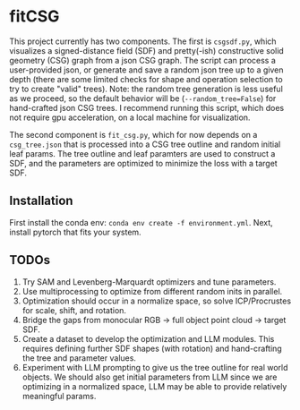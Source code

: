 # fitCSG
This project currently has two components. The first is `csgsdf.py`, which visualizes a signed-distance field (SDF) and pretty(-ish) constructive solid geometry (CSG) graph from a json CSG graph. The script can process a user-provided json, or generate and save a random json tree up to a given depth (there are some limited checks for shape and operation selection to try to create "valid" trees). Note: the random tree generation is less useful as we proceed, so the default behavior will be (`--random_tree=False`) for hand-crafted json CSG trees. I recommend running this script, which does not require gpu acceleration, on a local machine for visualization.

The second component is `fit_csg.py`, which for now depends on a `csg_tree.json` that is processed into a CSG tree outline and random initial leaf params. The tree outline and leaf paramters are used to construct a SDF, and the parameters are optimized to minimize the loss with a target SDF.

## Installation
First install the conda env: `conda env create -f environment.yml`.
Next, install pytorch that fits your system.

## TODOs
1. Try SAM and Levenberg-Marquardt optimizers and tune parameters.
2. Use multiprocessing to optimize from different random inits in parallel.
3. Optimization should occur in a normalize space, so solve ICP/Procrustes for scale, shift, and rotation.
4. Bridge the gaps from monocular RGB -> full object point cloud -> target SDF.
5. Create a dataset to develop the optimization and LLM modules. This requires defining further SDF shapes (with rotation) and hand-crafting the tree and parameter values.
6. Experiment with LLM prompting to give us the tree outline for real world objects. We should also get initial parameters from LLM since we are optimizing in a normalized space, LLM may be able to provide relatively meaningful params. 
